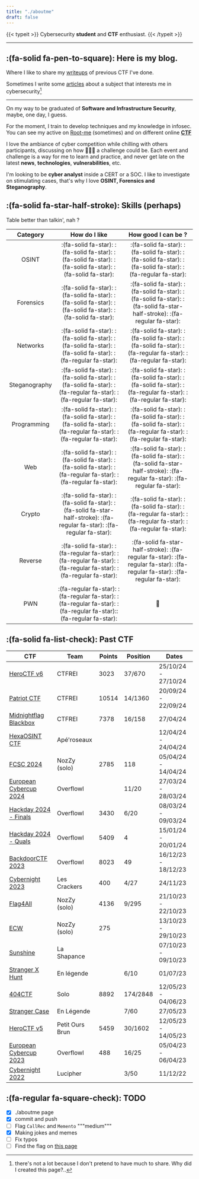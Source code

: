 ```yaml
---
title: "./aboutme"
draft: false
---
```



{{< typeit >}}
 Cybersecurity **student** and **CTF** enthusiast.
{{< /typeit >}}


---

## :(fa-solid fa-pen-to-square): Here is my blog.

Where I like to share my [writeups](/posts) of previous CTF I've done.

Sometimes I write some [articles](/articles) about a subject that interests me in cybersecurity[^1]
[^1]: there's not a lot because I don't pretend to have much to share. Why did I created this page?..

---

On my way to be graduated of **Software and Infrastructure Security**, maybe, one day, I guess.

For the moment, I train to develop techniques and my knowledge in infosec. You can see my active on [Root-me](https://discordapp.com/users/nozyzy) (sometimes) and on different online **[CTF](#fa-solid-fa-list-check-past-ctf)**

I love the ambiance of cyber competition while chilling with others participants, discussing on how 🤬🤬🤬 a challenge could be. Each event and challenge is a way for me to learn and practice, and never get late on the latest **news**, **technologies**, **vulnerabilities**, etc. 

I'm looking to be **cyber analyst** inside a CERT or a SOC. I like to investigate on stimulating cases, that's why I love **OSINT, Forensics and Steganography**. 

## :(fa-solid fa-star-half-stroke):  Skills (perhaps)

Table better than talkin', nah ?

|    Category     |                                                       How do I like                                                        |                                                      How good I can be ?                                                       |
|:---------------:|:--------------------------------------------------------------------------------------------------------------------------:|:------------------------------------------------------------------------------------------------------------------------------:|
|      OSINT      |          :(fa-solid fa-star): :(fa-solid fa-star): :(fa-solid fa-star): :(fa-solid fa-star): :(fa-solid fa-star):          |           :(fa-solid fa-star): :(fa-solid fa-star): :(fa-solid fa-star): :(fa-solid fa-star): :(fa-regular fa-star):           |
|    Forensics    |          :(fa-solid fa-star): :(fa-solid fa-star): :(fa-solid fa-star): :(fa-solid fa-star): :(fa-solid fa-star):          |     :(fa-solid fa-star): :(fa-solid fa-star): :(fa-solid fa-star): :(fa-solid fa-star-half-stroke): :(fa-regular fa-star):     |
|    Networks     |         :(fa-solid fa-star): :(fa-solid fa-star): :(fa-solid fa-star): :(fa-solid fa-star): :(fa-regular fa-star):         |          :(fa-solid fa-star): :(fa-solid fa-star): :(fa-solid fa-star): :(fa-regular fa-star): :(fa-regular fa-star):          |
|  Steganography  |        :(fa-solid fa-star): :(fa-solid fa-star): :(fa-solid fa-star): :(fa-regular fa-star): :(fa-regular fa-star):        |          :(fa-solid fa-star): :(fa-solid fa-star): :(fa-solid fa-star): :(fa-regular fa-star): :(fa-regular fa-star):          |
|   Programming   |        :(fa-solid fa-star): :(fa-solid fa-star): :(fa-solid fa-star): :(fa-regular fa-star): :(fa-regular fa-star):        |          :(fa-solid fa-star): :(fa-solid fa-star): :(fa-solid fa-star): :(fa-regular fa-star): :(fa-regular fa-star):          |
|       Web       |        :(fa-solid fa-star): :(fa-solid fa-star): :(fa-solid fa-star): :(fa-regular fa-star): :(fa-regular fa-star):        |    :(fa-solid fa-star): :(fa-solid fa-star): :(fa-solid fa-star-half-stroke): :(fa-regular fa-star): :(fa-regular fa-star):    |
|     Crypto      |  :(fa-solid fa-star): :(fa-solid fa-star): :(fa-solid fa-star-half-stroke): :(fa-regular fa-star): :(fa-regular fa-star):  |         :(fa-solid fa-star): :(fa-solid fa-star): :(fa-regular fa-star): :(fa-regular fa-star): :(fa-regular fa-star):         |
|     Reverse     |      :(fa-solid fa-star): :(fa-regular fa-star): :(fa-regular fa-star): :(fa-regular fa-star): :(fa-regular fa-star):      |  :(fa-solid fa-star-half-stroke): :(fa-regular fa-star): :(fa-regular fa-star): :(fa-regular fa-star): :(fa-regular fa-star):  |
|       PWN       |     :(fa-regular fa-star): :(fa-regular fa-star): :(fa-regular fa-star): :(fa-regular fa-star)::(fa-regular fa-star):      |                                                               💩                                                               |

## :(fa-solid fa-list-check): Past CTF

| CTF                                                      | Team            | Points | Position | Dates               |
|----------------------------------------------------------|-----------------|--------|----------|---------------------|
| [HeroCTF v6](https://www.heroctf.fr/)    	               | CTFREI          | 3023   | 37/670   | 25/10/24 - 27/10/24 |
| [Patriot CTF](http://pctf.competitivecyber.club/)        | CTFREI          | 10514  | 14/1360  | 20/09/24 - 22/09/24 |
| [Midnightflag Blackbox](https://midnightflag.fr/) 	   | CTFREI          | 7378   | 16/158   | 27/04/24            |
| [HexaOSINT CTF](https://hexaosint.fr/)                   | Apé'roseaux     |        |          | 12/04/24 - 24/04/24 |
| [FCSC 2024](https://france-cybersecurity-challenge.fr/)  | NozZy (solo)    |  2785  | 118      | 05/04/24 - 14/04/24 |
| [European Cybercup 2024](https://european-cybercup.com/) | Overflowl       |        | 11/20    | 27/03/24 - 28/03/24 |
| [Hackday 2024 - Finals](https://hackday.fr/)             | Overflowl       | 3430   | 6/20     | 08/03/24 - 09/03/24 |
| [Hackday 2024 - Quals](https://hackday.fr/)              | Overflowl       | 5409   | 4        | 15/01/24 - 20/01/24 |
| [BackdoorCTF 2023](/categories/backdoorctf-2023/)        | Overflowl       | 8023   | 49       | 16/12/23 - 18/12/23 |
| [Cybernight 2023](/categories/cybernight-2023/)          | Les Crackers    | 400    | 4/27     | 24/11/23            |
| [Flag4All](https://flag4all.sh/)                         | NozZy (solo)    | 4136   | 9/295    | 21/10/23 - 22/10/23 |
| [ECW](https://challenge-ecw.fr/)                         | NozZy (solo)    | 275    |          | 13/10/23 - 29/10/23 |
| [Sunshine](https://sunshinectf.org/)                     | La Shapance     |        |          | 07/10/23 - 09/10/23 |
| [Stranger X Hunt](https://strangercase.org/)             | En légende      |        | 6/10     | 01/07/23            |
| [404CTF](https://www.404ctf.fr)                          | Solo            | 8892   | 174/2848 | 12/05/23 - 04/06/23 |
| [Stranger Case](https://strangercase.org/)               | En Légende      |        | 7/60     | 27/05/23            |
| [HeroCTF v5](https://www.heroctf.fr/)                    | Petit Ours Brun | 5459   | 30/1602  | 12/05/23 - 14/05/23 |
| [European Cybercup 2023](https://european-cybercup.com/) | Overflowl       | 488    | 16/25    | 05/04/23 - 06/04/23 |
| [Cybernight 2022](/categories/cybernight-2022/)          | Lucipher        |        | 3/50     | 11/12/22            |


## :(fa-regular fa-square-check): TODO

- [x] ./aboutme page
- [x] commit and push
- [ ] Flag ``CallRec`` and ``Memento`` """medium"""
- [x] Making jokes and memes
- [ ] Fix typos
- [ ] Find the flag on [this page](/whatflag)
